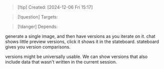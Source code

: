 
>[!tip] Created: [2024-12-06 Fri 15:17]

>[!question] Targets: 

>[!danger] Depends: 

generate a single image, and then have versions as you iterate on it.
chat shows little preview versions, click it shows it in the stateboard.
stateboard gives you version comparisons.


versions might be universally usable.  We can show versions that also include data that wasn't written in the current session.  